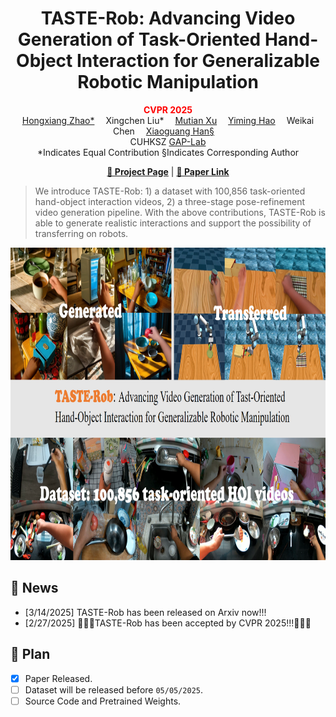 <h1 align="center"><strong>TASTE-Rob: Advancing Video Generation of Task-Oriented Hand-Object Interaction for Generalizable Robotic Manipulation
</strong></h1>
<p align="center">
      <strong><span style="color: red;">CVPR 2025</span></strong>
    <br>
    <a href='https://hong-xiang-cv.github.io/' target='_blank'>Hongxiang Zhao*</a>&emsp;
    Xingchen Liu*</a>&emsp;
    <a href='https://mutianxu.github.io/' target='_blank'>Mutian Xu</a>&emsp;
    <a href='https://scholar.google.com/citations?user=mlu1Oo4AAAAJ&hl=en' target='_blank'>Yiming Hao</a>&emsp;
    Weikai Chen</a>&emsp;
    <a href='https://gaplab.cuhk.edu.cn/' target='_blank'>Xiaoguang Han§</a>&emsp;
    <br>
    CUHKSZ <a href='https://gaplab.cuhk.edu.cn/' target='_blank'>GAP-Lab</a>   
    <br>
    *Indicates Equal Contribution §Indicates Corresponding Author
    <br>
  </p>

<p align="center">
  <a href="https://taste-rob.github.io/"><b>📖 Project Page</b></a> |
  <a href="https://arxiv.org/abs/2503.11423"><b>📄 Paper Link</b></a>
</p>

</div>

> We introduce TASTE-Rob: 1) a dataset with 100,856 task-oriented hand-object interaction videos, 2) a three-stage pose-refinement video generation pipeline. With the above contributions, TASTE-Rob is able to generate realistic interactions and support the possibility of transferring on robots.

<div align="center">
    <img src="assets/teaser.png" height=500>
</div>

## 📣 News
- [3/14/2025] TASTE-Rob has been released on Arxiv now!!!
- [2/27/2025] 🎉🎉🎉TASTE-Rob has been accepted by CVPR 2025!!!🎉🎉🎉

## 🚩 Plan
- [x] Paper Released.
- [ ] Dataset will be released before ``05/05/2025``.
- [ ] Source Code and Pretrained Weights.
